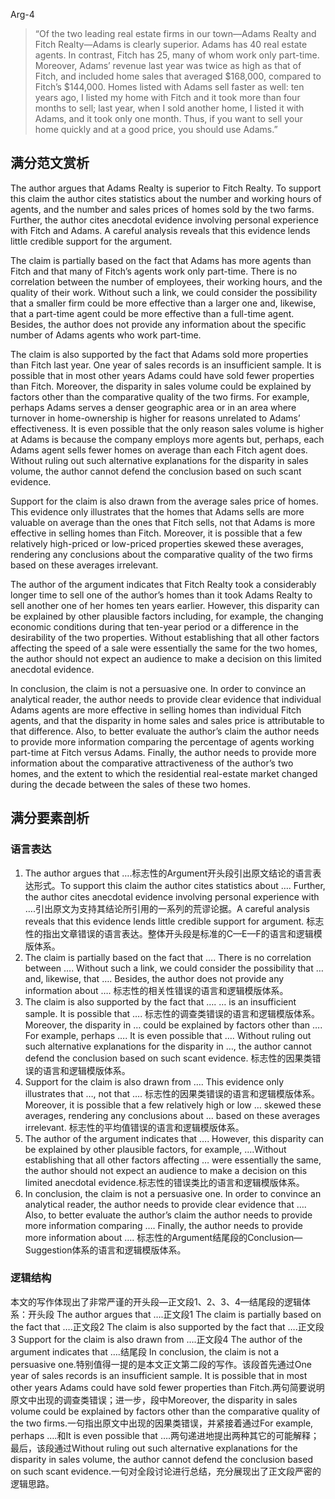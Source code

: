 Arg-4

> “Of the two leading real estate firms in our town—Adams Realty and Fitch Realty—Adams is clearly superior. Adams has 40 real estate agents. In contrast, Fitch has 25, many of whom work only part-time. Moreover, Adams’ revenue last year was twice as high as that of Fitch, and included home sales that averaged $168,000, compared to Fitch’s $144,000. Homes listed with Adams sell faster as well: ten years ago, I listed my home with Fitch and it took more than four months to sell; last year, when I sold another home, I listed it with Adams, and it took only one month. Thus, if you want to sell your home quickly and at a good price, you should use Adams.”

## 满分范文赏析

The author argues that Adams Realty is superior to Fitch Realty. To support this claim the author cites statistics about the number and working hours of agents, and the number and sales prices of homes sold by the two farms. Further, the author cites anecdotal evidence involving personal experience with Fitch and Adams. A careful analysis reveals that this evidence lends little credible support for the argument.

The claim is partially based on the fact that Adams has more agents than Fitch and that many of Fitch’s agents work only part-time. There is no correlation between the number of employees, their working hours, and the quality of their work. Without such a link, we could consider the possibility that a smaller firm could be more effective than a larger one and, likewise, that a part-time agent could be more effective than a full-time agent. Besides, the author does not provide any information about the specific number of Adams agents who work part-time.

The claim is also supported by the fact that Adams sold more properties than Fitch last year. One year of sales records is an insufficient sample. It is possible that in most other years Adams could have sold fewer properties than Fitch. Moreover, the disparity in sales volume could be explained by factors other than the comparative quality of the two firms. For example, perhaps Adams serves a denser geographic area or in an area where turnover in home-ownership is higher for reasons unrelated to Adams’ effectiveness. It is even possible that the only reason sales volume is higher at Adams is because the company employs more agents but, perhaps, each Adams agent  sells fewer homes on average than each Fitch agent does. Without ruling out such alternative explanations for the disparity in sales volume, the author cannot defend the conclusion based on such scant evidence.

Support for the claim is also drawn from the average sales price of homes. This evidence only illustrates that the homes that Adams sells are more valuable on average than the ones that Fitch sells, not that Adams is more effective in selling homes than Fitch. Moreover, it is possible that a few relatively high-priced or low-priced properties skewed these averages, rendering any conclusions about the comparative quality of the two firms based on these averages irrelevant.

The author of the argument indicates that Fitch Realty took a considerably longer time to sell one of the author’s homes than it took Adams Realty to sell another one of her homes ten years earlier. However, this disparity can be explained by other plausible factors including, for example, the changing economic conditions during that ten-year period or a difference in the desirability of the two properties. Without establishing that all other factors affecting the speed of a sale were essentially the same for the two homes, the author should not expect an audience to make a decision on this limited anecdotal evidence.

In conclusion, the claim is not a persuasive one. In order to convince an analytical reader, the author needs to provide clear evidence that individual Adams agents are more effective in selling homes than individual Fitch agents, and that the disparity in home sales and sales price is attributable to that difference. Also, to better evaluate the author’s claim the author needs to provide more information comparing the percentage of agents working part-time at Fitch versus Adams. Finally, the author needs to provide more information about the comparative attractiveness of the author’s two homes, and the extent to which the residential real-estate market changed during the decade between the sales of these two homes.

## 满分要素剖析

### 语言表达

1. The author argues that ….标志性的Argument开头段引出原文结论的语言表达形式。To support this claim the author cites statistics about …. Further, the author cites anecdotal evidence involving personal experience with ….引出原文为支持其结论所引用的一系列的荒谬论据。A careful analysis reveals that this evidence lends little credible support for argument. 标志性的指出文章错误的语言表达。整体开头段是标准的C—E—F的语言和逻辑模版体系。
2. The claim is partially based on the fact that …. There is no correlation between …. Without such a link, we could consider the possibility that … and, likewise, that …. Besides, the author does not provide any information about …. 标志性的相关性错误的语言和逻辑模版体系。
3. The claim is also supported by the fact that …. … is an insufficient sample. It is possible that …. 标志性的调查类错误的语言和逻辑模版体系。Moreover, the disparity in … could be explained by factors other than …. For example, perhaps …. It is even possible that …. Without ruling out such alternative explanations for the disparity in …, the author cannot defend the conclusion based on such scant evidence. 标志性的因果类错误的语言和逻辑模版体系。
4. Support for the claim is also drawn from …. This evidence only illustrates that …, not that …. 标志性的因果类错误的语言和逻辑模版体系。Moreover, it is possible that a few relatively high or low … skewed these averages, rendering any conclusions about ... based on these averages irrelevant. 标志性的平均值错误的语言和逻辑模版体系。
5. The author of the argument indicates that …. However, this disparity can be explained by other plausible factors, for example, ….Without establishing that all other factors affecting … were essentially the same, the author should not expect an audience to make a decision on this limited anecdotal evidence.标志性的错误类比的语言和逻辑模版体系。
6. In conclusion, the claim is not a persuasive one. In order to convince an analytical reader, the author needs to provide clear evidence that …. Also, to better evaluate the author’s claim the author needs to provide more information comparing …. Finally, the author needs to provide more information about …. 标志性的Argument结尾段的Conclusion—Suggestion体系的语言和逻辑模版体系。

### 逻辑结构

本文的写作体现出了非常严谨的开头段—正文段1、2、3、4—结尾段的逻辑体系：开头段 The author argues that ….正文段1 The claim is partially based on the fact that ….正文段2 The claim is also supported by the fact that ….正文段3 Support for the claim is also drawn from ….正文段4 The author of the argument indicates that ….结尾段 In conclusion, the claim is not a persuasive one.特别值得一提的是本文正文第二段的写作。该段首先通过One year of sales records is an insufficient sample. It is possible that in most other years Adams could have sold fewer properties than Fitch.两句简要说明原文中出现的调查类错误；进一步，段中Moreover, the disparity in sales volume could be explained by factors other than the comparative quality of the two firms.一句指出原文中出现的因果类错误，并紧接着通过For example, perhaps ….和It is even possible that ….两句递进地提出两种其它的可能解释；最后，该段通过Without ruling out such alternative explanations for the disparity in sales volume, the author cannot defend the conclusion based on such scant evidence.一句对全段讨论进行总结，充分展现出了正文段严密的逻辑思路。